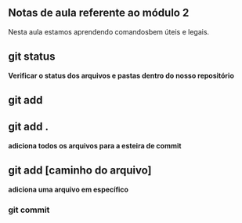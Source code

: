 ## Notas de aula referente ao módulo 2

Nesta aula estamos aprendendo comandosbem úteis e legais.

## git status
**Verificar o status dos arquivos e pastas dentro do nosso repositório**

## git add

## git add .
**adiciona todos os arquivos para a esteira de commit**

## git add [caminho do arquivo]
**adiciona uma arquivo em específico**

### git commit